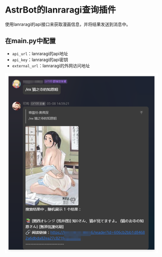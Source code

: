 # AstrBot的lanraragi查询插件
使用lanraragi的api接口来获取漫画信息，并将结果发送到消息中。
## 在main.py中配置
- `api_url`：lanraragi的api地址
- `api_key`：lanraragi的api密钥
- `external_url`：lanraragi的外网访问地址

![图片1](图片1.png)